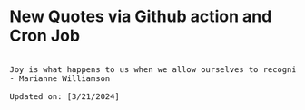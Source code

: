 # New Quotes via Github action and Cron Job

<pre>
<!-- #quote -->
Joy is what happens to us when we allow ourselves to recognize how good things really are.
- Marianne Williamson

Updated on: [3/21/2024]
<!-- #quoteEnd -->
</pre>
